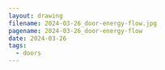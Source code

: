 ```yaml
---
layout: drawing
filename: 2024-03-26_door-energy-flow.jpg
pagename: 2024-03-26_door-energy-flow
date: 2024-03-26
tags:
  - doors
---
```

